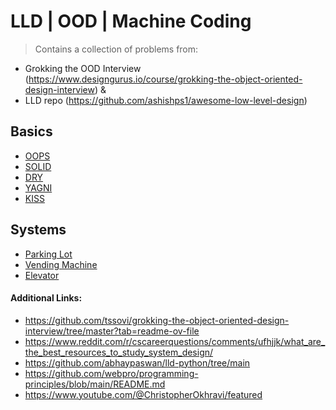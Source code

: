 # LLD | OOD | Machine Coding

> Contains a collection of problems from: 
- Grokking the OOD Interview (https://www.designgurus.io/course/grokking-the-object-oriented-design-interview) &
- LLD repo (https://github.com/ashishps1/awesome-low-level-design)

## Basics
- [OOPS](basics/OOPS.md)
- [SOLID](basics/SOLID.md)
- [DRY](basics/DRY.md)
- [YAGNI](basics/YAGNI.md)
- [KISS](basics/KISS.md)

## Systems
- [Parking Lot](parking-lot/parking-lot.md)
- [Vending Machine](vending-machine/vending-machine.md)
- [Elevator](elevator-system/elevator-system.md)

#### Additional Links:
* https://github.com/tssovi/grokking-the-object-oriented-design-interview/tree/master?tab=readme-ov-file
* https://www.reddit.com/r/cscareerquestions/comments/ufhjjk/what_are_the_best_resources_to_study_system_design/
* https://github.com/abhaypaswan/lld-python/tree/main
* https://github.com/webpro/programming-principles/blob/main/README.md
* https://www.youtube.com/@ChristopherOkhravi/featured